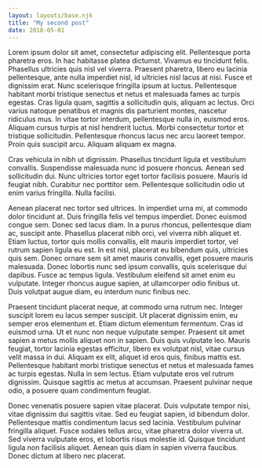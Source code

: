 ```yaml
---
layout: layouts/base.njk
title: "My second post"
date: 2018-05-01
---
```


Lorem ipsum dolor sit amet, consectetur adipiscing elit. Pellentesque porta pharetra eros. In hac habitasse platea dictumst. Vivamus eu tincidunt felis. Phasellus ultricies quis nisl vel viverra. Praesent pharetra, libero eu lacinia pellentesque, ante nulla imperdiet nisl, id ultricies nisl lacus at nisi. Fusce et dignissim erat. Nunc scelerisque fringilla ipsum at luctus. Pellentesque habitant morbi tristique senectus et netus et malesuada fames ac turpis egestas. Cras ligula quam, sagittis a sollicitudin quis, aliquam ac lectus. Orci varius natoque penatibus et magnis dis parturient montes, nascetur ridiculus mus. In vitae tortor interdum, pellentesque nulla in, euismod eros. Aliquam cursus turpis at nisl hendrerit luctus. Morbi consectetur tortor et tristique sollicitudin. Pellentesque rhoncus lacus nec arcu laoreet tempor. Proin quis suscipit arcu. Aliquam aliquam ex magna.

Cras vehicula in nibh ut dignissim. Phasellus tincidunt ligula et vestibulum convallis. Suspendisse malesuada nunc id posuere rhoncus. Aenean sed sollicitudin dui. Nunc ultricies tortor eget tortor facilisis posuere. Mauris id feugiat nibh. Curabitur nec porttitor sem. Pellentesque sollicitudin odio ut enim varius fringilla. Nulla facilisi.

Aenean placerat nec tortor sed ultrices. In imperdiet urna mi, at commodo dolor tincidunt at. Duis fringilla felis vel tempus imperdiet. Donec euismod congue sem. Donec sed lacus diam. In a purus rhoncus, pellentesque diam ac, suscipit ante. Phasellus placerat nibh orci, vel viverra nibh aliquet et. Etiam luctus, tortor quis mollis convallis, elit mauris imperdiet tortor, vel rutrum sapien ligula eu est. In est nisl, placerat eu bibendum quis, ultricies quis sem. Donec ornare sem sit amet mauris convallis, eget posuere mauris malesuada. Donec lobortis nunc sed ipsum convallis, quis scelerisque dui dapibus. Fusce ac tempus ligula. Vestibulum eleifend sit amet enim eu vulputate. Integer rhoncus augue sapien, at ullamcorper odio finibus ut. Duis volutpat augue diam, eu interdum nunc finibus nec.

Praesent tincidunt placerat neque, at commodo urna rutrum nec. Integer suscipit lorem eu lacus semper suscipit. Ut placerat dignissim enim, eu semper eros elementum et. Etiam dictum elementum fermentum. Cras id euismod urna. Ut et nunc non neque vulputate semper. Praesent sit amet sapien a metus mollis aliquet non in sapien. Duis quis vulputate leo. Mauris feugiat, tortor lacinia egestas efficitur, libero ex volutpat nisl, vitae cursus velit massa in dui. Aliquam ex elit, aliquet id eros quis, finibus mattis est. Pellentesque habitant morbi tristique senectus et netus et malesuada fames ac turpis egestas. Nulla in sem lectus. Etiam vulputate eros vel rutrum dignissim. Quisque sagittis ac metus at accumsan. Praesent pulvinar neque odio, a posuere quam condimentum feugiat.

Donec venenatis posuere sapien vitae placerat. Duis vulputate tempor nisi, vitae dignissim dui sagittis vitae. Sed eu feugiat sapien, id bibendum dolor. Pellentesque mattis condimentum lacus sed lacinia. Vestibulum pulvinar fringilla aliquet. Fusce sodales tellus arcu, vitae pharetra dolor viverra ut. Sed viverra vulputate eros, et lobortis risus molestie id. Quisque tincidunt ligula non facilisis aliquet. Aenean quis diam in sapien viverra faucibus. Donec dictum at libero nec placerat.
